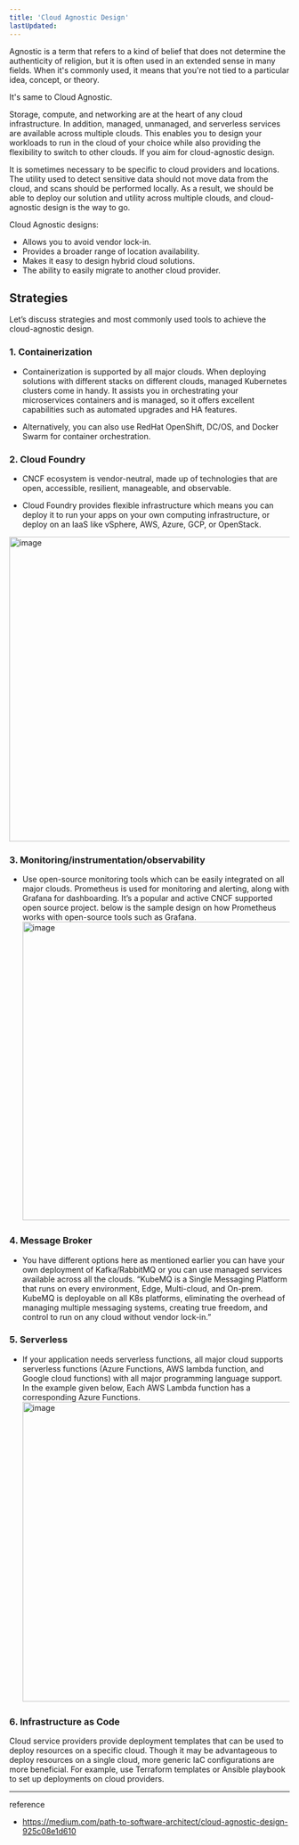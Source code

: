 ```yaml
---
title: 'Cloud Agnostic Design'
lastUpdated: 
---
```


Agnostic is a term that refers to a kind of belief that does not determine the authenticity of religion, but it is often used in an extended sense in many fields. When it's commonly used, it means that you're not tied to a particular idea, concept, or theory.

It's same to Cloud Agnostic.

Storage, compute, and networking are at the heart of any cloud infrastructure. In addition, managed, unmanaged, and serverless services are available across multiple clouds. This enables you to design your workloads to run in the cloud of your choice while also providing the flexibility to switch to other clouds. If you aim for cloud-agnostic design.

It is sometimes necessary to be specific to cloud providers and locations. The utility used to detect sensitive data should not move data from the cloud, and scans should be performed locally. As a result, we should be able to deploy our solution and utility across multiple clouds, and cloud-agnostic design is the way to go.

Cloud Agnostic designs:

- Allows you to avoid vendor lock-in.
- Provides a broader range of location availability.
- Makes it easy to design hybrid cloud solutions.
- The ability to easily migrate to another cloud provider.

## Strategies

Let’s discuss strategies and most commonly used tools to achieve the cloud-agnostic design.

### 1. Containerization

- Containerization is supported by all major clouds. When deploying solutions with different stacks on different clouds, managed Kubernetes clusters come in handy. It assists you in orchestrating your microservices containers and is managed, so it offers excellent capabilities such as automated upgrades and HA features.

- Alternatively, you can also use RedHat OpenShift, DC/OS, and Docker Swarm for container orchestration.

### 2. Cloud Foundry

- CNCF ecosystem is vendor-neutral, made up of technologies that are open, accessible, resilient, manageable, and observable.

- Cloud Foundry provides flexible infrastructure which means you can deploy it to run your apps on your own computing infrastructure, or deploy on an IaaS like vSphere, AWS, Azure, GCP, or OpenStack.

<img width="547" alt="image" src="https://github.com/rlaisqls/TIL/assets/81006587/20e8ecab-58d3-4d9a-91ca-380e98a87019">

### 3. Monitoring/instrumentation/observability

- Use open-source monitoring tools which can be easily integrated on all major clouds. Prometheus is used for monitoring and alerting, along with Grafana for dashboarding. It’s a popular and active CNCF supported open source project. below is the sample design on how Prometheus works with open-source tools such as Grafana.
    <img width="536" alt="image" src="https://github.com/rlaisqls/TIL/assets/81006587/097b1b41-bab3-40db-8850-97246fc273b6">

### 4. Message Broker

- You have different options here as mentioned earlier you can have your own deployment of Kafka/RabbitMQ or you can use managed services available across all the clouds.
“KubeMQ is a Single Messaging Platform that runs on every environment, Edge, Multi-cloud, and On-prem. KubeMQ is deployable on all K8s platforms, eliminating the overhead of managing multiple messaging systems, creating true freedom, and control to run on any cloud without vendor lock-in.”

### 5. Serverless

- If your application needs serverless functions, all major cloud supports serverless functions (Azure Functions, AWS lambda function, and Google cloud functions) with all major programming language support.
In the example given below, Each AWS Lambda function has a corresponding Azure Functions.
    <img width="538" alt="image" src="https://github.com/rlaisqls/TIL/assets/81006587/412668bb-dbbc-4ceb-9ad2-ab406032b27b">

### 6. Infrastructure as Code

Cloud service providers provide deployment templates that can be used to deploy resources on a specific cloud. Though it may be advantageous to deploy resources on a single cloud, more generic IaC configurations are more beneficial. For example, use Terraform templates or Ansible playbook to set up deployments on cloud providers.

---
reference
- https://medium.com/path-to-software-architect/cloud-agnostic-design-925c08e1d610